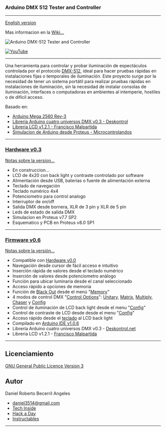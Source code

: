 ### **Arduino DMX 512 Tester and Controller**
***

[English version](https://github.com/daniel3514/Arduino-DMX-512-Tester-Controller/blob/master/README%20ENG.md)

Mas informacion en la [Wiki...](https://github.com/daniel3514/Arduino-DMX-512-Tester-Controller/wiki)

![Arduino DMX-512 Tester and Controller](https://github.com/daniel3514/Arduino-DMX-512-Tester-Controller/blob/master/Hardware/v0.0%20-%20stable%20-%20Firm%20v0.0%20to%20v0.6/media/Hardware%20v00.JPG)

[![YouTube](https://github.com/daniel3514/Arduino-DMX-512-Tester-Controller/blob/master/Firmware/v0.6%20Stable%20-%20Hard%200.0/Media/youtube.JPG)](https://www.youtube.com/watch?v=TxBHMpAWDSY)

***

Una herramienta para controlar y probar iluminación de espectáculos controlada por el protocolo [DMX-512](http://es.wikipedia.org/wiki/Digital_Multiplex), ideal para hacer pruebas rápidas en instalaciones fijas o temporales de iluminación.
Este proyecto surge por la necesidad de tener un sistema portátil para realizar pruebas rápidas en instalaciones de iluminación, sin la necesidad de instalar consolas de iluminación, interfaces o computadoras en ambientes al intemperie, hostiles o de difícil acceso.

Basado en:
* [Arduino Mega 2560 Rev-3](http://www.arduino.cc/en/Main/ArduinoBoardMega2560)
* [Librería Arduino cuatro universos DMX v0.3 - Deskontrol](http://www.deskontrol.net/blog/libreria-arduino-cuatro-universos-dmx/)
* [Libreria LCD v1.2.1 - Francisco Malpartida](https://bitbucket.org/fmalpartida/new-liquidcrystal/wiki/Home)
* [Simulacion de Arduino desde Proteus - Microcontrolandos](http://microcontrolandos.blogspot.mx/2012/12/arduino-componentes-para-o-proteus.html)

***
### [Hardware v0.3](https://github.com/daniel3514/Arduino-DMX-512-Tester-Controller/wiki/Hardware-v0.3)
[Notas sobre la version...](https://github.com/daniel3514/Arduino-DMX-512-Tester-Controller/blob/master/Hardware/Documentacion/notas%20sobre%20la%20version.txt)
* En construccion...
* LCD de 4x20 con back light y contraste controlado por software
* Alimentación desde USB, baterías o fuente de alimentación externa
* Teclado de navegación
* Teclado numérico 4x4
* Potenciometro para control analogo
* Interruptor de on/off
* Salida DMX desde bornera, XLR de 3 pin y XLR de 5 pin
* Leds de estado de salida DMX
* Simulacion en Proteus v7.7 SP2
* Esquematico y PCB en Proteus v8.0 SP1

***

### [Firmware v0.6](https://github.com/daniel3514/Arduino-DMX-512-Tester-Controller/wiki/Firmware-v0.6)

[Notas sobre la versión...](https://github.com/daniel3514/Arduino-DMX-512-Tester-Controller/blob/master/Firmware/Documentacion/notas%20sobre%20la%20version.txt)
* Compatible con [Hardware v0.0](https://github.com/daniel3514/Arduino-DMX-512-Tester-Controller/wiki/Hardware-v0.0)
* Navegación desde cursor de fácil acceso e intuitivo
* Inserción rápida de valores desde el teclado numérico
* Inserción de valores desde potenciometro análogo
* Función para ubicar luminaria desde el canal seleccionado
* Acceso rápido a opciones de memoria
* Función de [Black Out](https://github.com/daniel3514/Arduino-DMX-512-Tester-Controller/wiki/Firmware-v0.6#memory-options) desde el menú "[Memory](https://github.com/daniel3514/Arduino-DMX-512-Tester-Controller/wiki/Firmware-v0.6#memory-options)"
* 4 modos de control DMX "[Control Options](https://github.com/daniel3514/Arduino-DMX-512-Tester-Controller/wiki/Firmware-v0.6#control-options)": [Unitary](https://github.com/daniel3514/Arduino-DMX-512-Tester-Controller/wiki/Firmware-v0.6#unitary-control), [Matrix](https://github.com/daniel3514/Arduino-DMX-512-Tester-Controller/wiki/Firmware-v0.6#matrix-control), [Multiply](https://github.com/daniel3514/Arduino-DMX-512-Tester-Controller/wiki/Firmware-v0.6#multiply-control), [Chaser](https://github.com/daniel3514/Arduino-DMX-512-Tester-Controller/wiki/Firmware-v0.6#chaser-control) y [Config](https://github.com/daniel3514/Arduino-DMX-512-Tester-Controller/wiki/Firmware-v0.6#Config)
* Control de iluminación de LCD back light desde el menu "[Config](https://github.com/daniel3514/Arduino-DMX-512-Tester-Controller/wiki/Firmware-v0.6#config)"
* Control de contraste de LCD desde desde el menu "[Config](https://github.com/daniel3514/Arduino-DMX-512-Tester-Controller/wiki/Firmware-v0.6#config)"
* Acceso rápido desde el [teclado](https://github.com/daniel3514/Arduino-DMX-512-Tester-Controller/wiki/Firmware-v0.6#entrada-del-usuario) al LCD back light
* Compilado en [Arduino IDE v1.0.6](http://www.arduino.cc/en/Main/OldSoftwareReleases)
* Librería Arduino cuatro universos DMX v0.3 - [Deskontrol.net](http://www.deskontrol.net/blog/libreria-arduino-cuatro-universos-dmx/)
* Libreria LCD v1.2.1 - [Francisco Malpartida](https://bitbucket.org/fmalpartida/new-liquidcrystal/wiki/Home)

***

## Licenciamiento
[GNU General Public Licence Version 3](/LICENSE)

## Autor
Daniel Roberto Becerril Angeles

- [daniel3514@gmail.com](mailto:daniel3514@gmail.com)
- [Tech Inside](http://www.techinside.com.mx)
- [Hack a Day](https://hackaday.io/daniel3514)
- [Instructables](http://www.instructables.com/member/daniel3514/)

***
